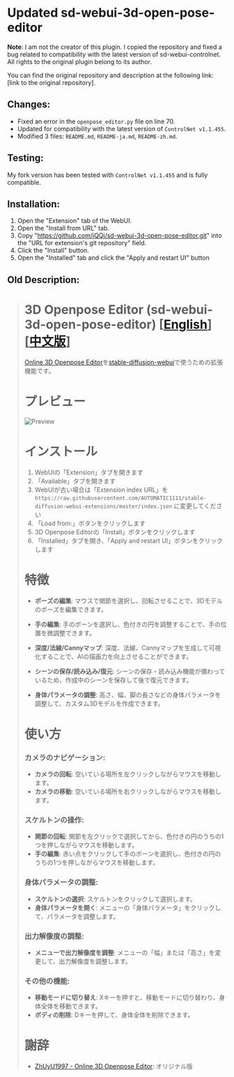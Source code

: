 # Updated sd-webui-3d-open-pose-editor 

**Note**: I am not the creator of this plugin. I copied the repository and fixed a bug related to compatibility with the latest version of sd-webui-controlnet. All rights to the original plugin belong to its author.

You can find the original repository and description at the following link: [link to the original repository].

## Changes:
- Fixed an error in the `openpose_editor.py` file on line 70.
- Updated for compatibility with the latest version of `ControlNet v1.1.455`.
- Modified 3 files: `README.md`, `README-ja.md`, `README-zh.md`.

## Testing:
My fork version has been tested with `ControlNet v1.1.455` and is fully compatible.

## Installation:
1. Open the "Extension" tab of the WebUI.
2. Open the "Install from URL" tab.
3. Copy "https://github.com/jQQj/sd-webui-3d-open-pose-editor.git" into the "URL for extension's git repository" field.
4. Click the "Install" button.
5. Open the "Installed" tab and click the "Apply and restart UI" button

## Old Description:
> # 3D Openpose Editor (sd-webui-3d-open-pose-editor) [[English](README.md)] [[中文版](README-zh.md)]
> 
> [Online 3D Openpose Editor](https://github.com/ZhUyU1997/open-pose-editor)を[stable-diffusion-webui](https://github.com/AUTOMATIC1111/stable-diffusion-webui)で使うための拡張機能です。
> 
> # プレビュー
> 
> ![Preview](https://user-images.githubusercontent.com/42905588/227674599-21610711-7276-413c-aa36-cc5108e74dc3.png)
> 
> # インストール
> 
> 1. WebUIの「Extension」タブを開きます
> 2. 「Available」タブを開きます
> 3. WebUIが古い場合は「Extension index URL」を `https://raw.githubusercontent.com/AUTOMATIC1111/stable-diffusion-webui-extensions/master/index.json` に変更してください
> 4. 「Load from:」ボタンをクリックします
> 5. 3D Openpose Editorの「Install」ボタンをクリックします
> 6. 「Installed」タブを開き、「Apply and restart UI」ボタンをクリックします
> 
> # 特徴
> 
> - **ポーズの編集**: マウスで関節を選択し、回転させることで、3Dモデルのポーズを編集できます。
> 
> - **手の編集**: 手のボーンを選択し、色付きの円を調整することで、手の位置を微調整できます。
> 
> - **深度/法線/Cannyマップ**: 深度、法線、Cannyマップを生成して可視化することで、AIの描画力を向上させることができます。
> 
> - **シーンの保存/読み込み/復元**: シーンの保存・読み込み機能が備わっているため、作成中のシーンを保存して後で復元できます。
> 
> - **身体パラメータの調整**: 高さ、幅、脚の長さなどの身体パラメータを調整して、カスタム3Dモデルを作成できます。
> 
> # 使い方
> ### カメラのナビゲーション:
> - **カメラの回転**: 空いている場所を左クリックしながらマウスを移動します。
> - **カメラの移動**: 空いている場所を右クリックしながらマウスを移動します。
> 
> ### スケルトンの操作:
> - **関節の回転**: 関節を左クリックで選択してから、色付きの円のうちの1つを押しながらマウスを移動します。
> - **手の編集**: 赤い点をクリックして手のボーンを選択し、色付きの円のうちの1つを押しながらマウスを移動します。
> 
> ### 身体パラメータの調整:
> - **スケルトンの選択**: スケルトンをクリックして選択します。
> - **身体パラメータを開く**: メニューの「身体パラメータ」をクリックして、パラメータを調整します。
> 
> ### 出力解像度の調整:
> - **メニューで出力解像度を調整**: メニューの「幅」または「高さ」を変更して、出力解像度を調整します。
> 
> ### その他の機能:
> - **移動モードに切り替え**: Xキーを押すと、移動モードに切り替わり、身体全体を移動できます。
> - **ボディの削除**: Dキーを押して、身体全体を削除できます。
> 
> # 謝辞
> 
> * [ZhUyU1997 - Online 3D Openpose Editor](https://github.com/ZhUyU1997/open-pose-editor): オリジナル版
